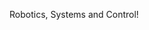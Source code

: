 Robotics, Systems and Control!

<!---
cmakcay/cmakcay is a ✨ special ✨ repository because its `README.md` (this file) appears on your GitHub profile.
You can click the Preview link to take a look at your changes.
--->

